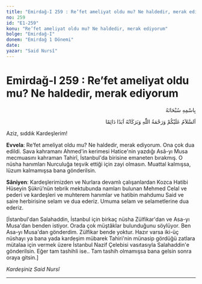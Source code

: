 ```yaml
---
title: "Emirdağ-I 259 : Re’fet ameliyat oldu mu? Ne haldedir, merak ediyorum"
no: 259
id: "E1-259"
konu: "Re’fet ameliyat oldu mu? Ne haldedir, merak ediyorum"
bolge: "Emirdağ-I"
donem: "Emirdağ 1 Dönemi"
date: 
yazar: "Said Nursî"
---
```


# Emirdağ-I 259 : Re’fet ameliyat oldu mu? Ne haldedir, merak ediyorum

<p class="arabic" dir="rtl" title="Meal: “Her türlü noksan sıfatlardan yüce olan Allah’ın adıyla.”">بِاسْمِهِ سُبْحَانَهُ</p>

<p class="arabic" dir="rtl" title="Meal: “Allah’ın selâmı, rahmeti ve bereketleri, ebedî ve dâimî olarak üzerinize olsun.”">اَلسَّلاَمُ عَلَيْكُمْ وَرَحْمَةُ اللّٰهِ وَبَرَكَاتُهُ اَبَدًا دَائِمًا</p>

Aziz, sıddık Kardeşlerim!

**Evvela**: Re’fet ameliyat oldu mu? Ne haldedir, merak ediyorum. Ona çok dua edildi. Sava kahramanı Ahmed'in kerimesi Hatice'nin yazdığı Asâ-yı Musa mecmuasını kahraman Tahirî, İstanbul'da birisine emaneten bırakmış. O nüsha hanımları Nurculuğa teşvik ettiği için zayi olmasın. Muattal kalmışsa, lüzum kalmamışsa bana gönderilsin.

**Sâniyen**: Kardeşlerimizden ve Nurlara devamlı çalışanlardan Kozca Hatibi Hüseyin Şükrü’nün tebrik mektubunda namları bulunan Mehmed Celal ve pederi ve kardeşleri ve muhterem hanımlar ve hatibin mahdumu Said ve saire herbirisine selam ve dua ederiz. Umuma selam ve selametlerine dua ederiz.

[İstanbul'dan Salahaddin, İstanbul için birkaç nüsha Zülfikar'dan ve Asa-yı Musa'dan benden istiyor. Orada çok müştâklar bulunduğunu söylüyor. Ben Asa-yı Musa'dan gönderdim. Zülfikar bende yoktur. Hazır varsa iki-üç nüshayı ya bana yada kardeşim mübarek Tahiri'nin münasip gördüğü zatlara mütalaa için vermek üzere İstanbul Nazif Çelebisi vasıtasıyla Salahaddin'e gönderilsin. Eğer tam tashihli ise.. Tam tashih olmamışsa bana gelsin sonra oraya gitsin.]

*Kardeşiniz*
*Said Nursî*

***
